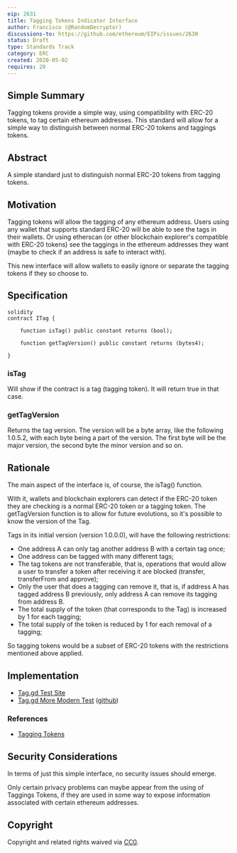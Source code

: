 ```yaml
---
eip: 2631
title: Tagging Tokens Indicator Interface
author: Francisco (@RandomDecryptor)
discussions-to: https://github.com/ethereum/EIPs/issues/2630
status: Draft
type: Standards Track
category: ERC
created: 2020-05-02
requires: 20
---
```


<!--You can leave these HTML comments in your merged EIP and delete the visible duplicate text guides, they will not appear and may be helpful to refer to if you edit it again. This is the suggested template for new EIPs. Note that an EIP number will be assigned by an editor. When opening a pull request to submit your EIP, please use an abbreviated title in the filename, `eip-draft_title_abbrev.md`. The title should be 44 characters or less.-->

## Simple Summary
<!--"If you can't explain it simply, you don't understand it well enough." Provide a simplified and layman-accessible explanation of the EIP.-->
Tagging tokens provide a simple way, using compatibility with ERC-20 tokens, to tag certain ethereum addresses.
This standard will allow for a simple way to distinguish between normal ERC-20 tokens and taggings tokens.

## Abstract
<!--A short (~200 word) description of the technical issue being addressed.-->
A simple standard just to distinguish normal ERC-20 tokens from tagging tokens.

## Motivation
<!--The motivation is critical for EIPs that want to change the Ethereum protocol. It should clearly explain why the existing protocol specification is inadequate to address the problem that the EIP solves. EIP submissions without sufficient motivation may be rejected outright.-->
Tagging tokens will allow the tagging of any ethereum address. Users using any wallet that supports standard ERC-20 will be able to see the tags in their wallets. Or using etherscan (or other blockchain explorer's compatible with ERC-20 tokens) see the taggings in the ethereum addresses they want (maybe to check if an address is safe to interact with).

This new interface will allow wallets to easily ignore or separate the tagging tokens if they so choose to.  

## Specification
<!--The technical specification should describe the syntax and semantics of any new feature. The specification should be detailed enough to allow competing, interoperable implementations for any of the current Ethereum platforms (go-ethereum, parity, cpp-ethereum, ethereumj, ethereumjs, and [others](https://github.com/ethereum/wiki/wiki/Clients)).-->

```
solidity
contract ITag {

    function isTag() public constant returns (bool);

    function getTagVersion() public constant returns (bytes4);

}
```

### isTag

Will show if the contract is a tag (tagging token). It will return true in that case.

### getTagVersion

Returns the tag version.
The version will be a byte array, like the following 1.0.5.2, with each byte being a part of the version. The first byte will be the major version, the second byte the minor version and so on.

## Rationale
<!--The rationale fleshes out the specification by describing what motivated the design and why particular design decisions were made. It should describe alternate designs that were considered and related work, e.g. how the feature is supported in other languages. The rationale may also provide evidence of consensus within the community, and should discuss important objections or concerns raised during discussion.-->
The main aspect of the interface is, of course, the isTag() function.

With it, wallets and blockchain explorers can detect if the ERC-20 token they are checking is a normal ERC-20 token or a tagging token.
The getTagVersion function is to allow for future evolutions, so it's possible to know the version of the Tag.  

Tags in its initial version (version 1.0.0.0), will have the following restrictions:
- One address A can only tag another address B with a certain tag once;
- One address can be tagged with many different tags;
- The tag tokens are not transferable, that is, operations that would allow a user to transfer a token after receiving it are blocked (transfer, transferFrom and approve);
- Only the user that does a tagging can remove it, that is, if address A has tagged address B previously, only address A can remove its tagging from address B.
- The total supply of the token (that corresponds to the Tag) is increased by 1 for each tagging;
- The total supply of the token is reduced by 1 for each removal of a tagging;

So tagging tokens would be a subset of ERC-20 tokens with the restrictions mentioned above applied. 

## Implementation
<!--The implementations must be completed before any EIP is given status "Final", but it need not be completed before the EIP is accepted. While there is merit to the approach of reaching consensus on the specification and rationale before writing code, the principle of "rough consensus and running code" is still useful when it comes to resolving many discussions of API details.-->
- [Tag.gd Test Site](https://www.tag.gd/test/)
- [Tag.gd More Modern Test](https://www.tag.gd/test2/) ([github](https://github.com/RandomDecryptor/NewTaggedSite))

### References
- [Tagging Tokens](https://ethresear.ch/t/tagging-tokens-tag-dangerous-addresses-or-use-other-tags-to-signal-other-situations/7360)

## Security Considerations
<!--All EIPs must contain a section that discusses the security implications/considerations relevant to the proposed change. Include information that might be important for security discussions, surfaces risks and can be used throughout the life cycle of the proposal. E.g. include security-relevant design decisions, concerns, important discussions, implementation-specific guidance and pitfalls, an outline of threats and risks and how they are being addressed. EIP submissions missing the "Security Considerations" section will be rejected. An EIP cannot proceed to status "Final" without a Security Considerations discussion deemed sufficient by the reviewers.-->
In terms of just this simple interface, no security issues should emerge.

Only certain privacy problems can maybe appear from the using of Taggings Tokens, if they are used in some way to expose information associated with certain ethereum addresses. 

## Copyright
Copyright and related rights waived via [CC0](https://creativecommons.org/publicdomain/zero/1.0/).
